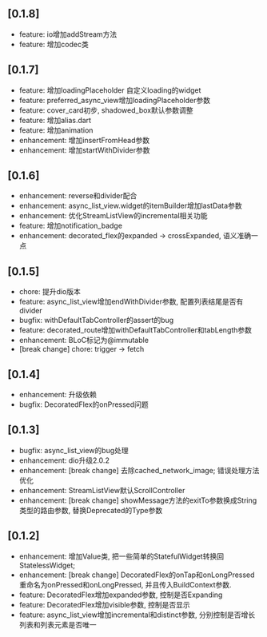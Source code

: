 ## [0.1.8]
- feature: io增加addStream方法
- feature: 增加codec类

## [0.1.7]
- feature: 增加loadingPlaceholder 自定义loading的widget
- feature: preferred_async_view增加loadingPlaceholder参数
- feature: cover_card初步, shadowed_box默认参数调整
- feature: 增加alias.dart
- feature: 增加animation
- enhancement: 增加insertFromHead参数
- enhancement: 增加startWithDivider参数

## [0.1.6]
- enhancement: reverse和divider配合
- enhancement: async_list_view.widget的itemBuilder增加lastData参数
- enhancement: 优化StreamListView的incremental相关功能
- feature: 增加notification_badge
- enhancement: decorated_flex的expanded -> crossExpanded, 语义准确一点

## [0.1.5]
- chore: 提升dio版本
- feature: async_list_view增加endWithDivider参数, 配置列表结尾是否有divider
- bugfix: withDefaultTabController的assert的bug
- feature: decorated_route增加withDefaultTabController和tabLength参数
- enhancement: BLoC标记为@immutable
- [break change] chore: trigger -> fetch

## [0.1.4]
- enhancement: 升级依赖
- bugfix: DecoratedFlex的onPressed问题

## [0.1.3]

- bugfix: async_list_view的bug处理
- enhancement: dio升级2.0.2
- enhancement: [break change] 去除cached_network_image; 错误处理方法优化
- enhancement: StreamListView默认ScrollController
- enhancement: [break change] showMessage方法的exitTo参数换成String类型的路由参数, 替换Deprecated的Type参数

## [0.1.2]

- enhancement: 增加Value类, 把一些简单的StatefulWidget转换回StatelessWidget;
- enhancement: [break change] DecoratedFlex的onTap和onLongPressed重命名为onPressed和onLongPressed, 并且传入BuildContext参数.
- feature: DecoratedFlex增加expanded参数, 控制是否Expanding
- feature: DecoratedFlex增加visible参数, 控制是否显示
- feature: async_list_view增加incremental和distinct参数, 分别控制是否增长列表和列表元素是否唯一
